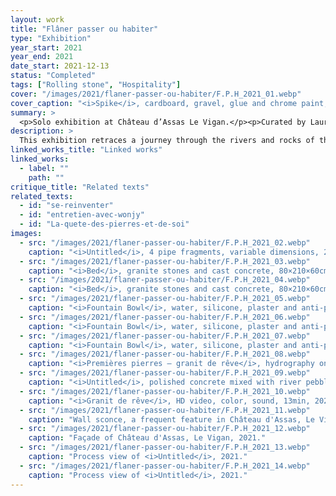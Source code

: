 ```yaml
---
layout: work
title: "Flâner passer ou habiter"
type: "Exhibition"
year_start: 2021
year_end: 2021
date_start: 2021-12-13
status: "Completed"
tags: ["Rolling stone", "Hospitality"]
cover: "/images/2021/flaner-passer-ou-habiter/F.P.H_2021_01.webp"
cover_caption: "<i>Spike</i>, cardboard, gravel, glue and chrome paint, 30×30×80cm, 2021."
summary: >
  <p>Solo exhibition at Château d’Assas Le Vigan.</p><p>Curated by Laurent Puech.</p>
description: >
  This exhibition retraces a journey through the rivers and rocks of the Cévennes, as well as the traces left by human presence. The artist mixed stones, sand, and pebbles collected from the riverbed into concrete, creating sculptures that evoke beds or pieces of furniture, while also presenting installations that reinterpret inverted ornamental molds and fountain decorations. In the interplay between natural elements and artificial structures, the work explores the different sensibilities of “inhabiting, passing through, or wandering,” prompting reflection on the various ways of engaging with the world.
linked_works_title: "Linked works"   
linked_works:
  - label: ""
    path: ""
critique_title: "Related texts"
related_texts:
  - id: "se-reinventer"
  - id: "entretien-avec-wonjy"
  - id: "La-quete-des-pierres-et-de-soi"
images:
  - src: "/images/2021/flaner-passer-ou-habiter/F.P.H_2021_02.webp"
    caption: "<i>Untitled</i>, 4 pipe fragments, variable dimensions, 2021."
  - src: "/images/2021/flaner-passer-ou-habiter/F.P.H_2021_03.webp"
    caption: "<i>Bed</i>, granite stones and cast concrete, 80×210×60cm, 2021."
  - src: "/images/2021/flaner-passer-ou-habiter/F.P.H_2021_04.webp"
    caption: "<i>Bed</i>, granite stones and cast concrete, 80×210×60cm, 2021."
  - src: "/images/2021/flaner-passer-ou-habiter/F.P.H_2021_05.webp"
    caption: "<i>Fountain Bowl</i>, water, silicone, plaster and anti-pigeon spikes, 30×33×17cm, 2021."
  - src: "/images/2021/flaner-passer-ou-habiter/F.P.H_2021_06.webp"
    caption: "<i>Fountain Bowl</i>, water, silicone, plaster and anti-pigeon spikes, 30×33×17cm, 2021."
  - src: "/images/2021/flaner-passer-ou-habiter/F.P.H_2021_07.webp"
    caption: "<i>Fountain Bowl</i>, water, silicone, plaster and anti-pigeon spikes, 30×33×17cm, 2021."
  - src: "/images/2021/flaner-passer-ou-habiter/F.P.H_2021_08.webp"
    caption: "<i>Premières pierres – granit de rêve</i>, hydrography on concrete debris, 25×40×14cm, 2021."
  - src: "/images/2021/flaner-passer-ou-habiter/F.P.H_2021_09.webp"
    caption: "<i>Untitled</i>, polished concrete mixed with river pebbles and sand, PVC pipes, 60×40×5cm, 2021."
  - src: "/images/2021/flaner-passer-ou-habiter/F.P.H_2021_10.webp"
    caption: "<i>Granit de rêve</i>, HD video, color, sound, 13min, 2021."
  - src: "/images/2021/flaner-passer-ou-habiter/F.P.H_2021_11.webp"
    caption: "Wall sconce, a frequent feature in Château d'Assas, Le Vigan, 2021."
  - src: "/images/2021/flaner-passer-ou-habiter/F.P.H_2021_12.webp"
    caption: "Façade of Château d'Assas, Le Vigan, 2021."
  - src: "/images/2021/flaner-passer-ou-habiter/F.P.H_2021_13.webp"
    caption: "Process view of <i>Untitled</i>, 2021."
  - src: "/images/2021/flaner-passer-ou-habiter/F.P.H_2021_14.webp"
    caption: "Process view of <i>Untitled</i>, 2021."
---
```

